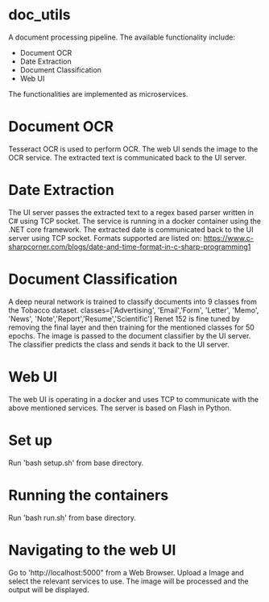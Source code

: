 # doc_utils

A document processing pipeline. The available functionality include:
* Document OCR
* Date Extraction
* Document Classification
* Web UI

The functionalities are implemented as microservices.
# Document OCR
Tesseract OCR is used to perform OCR. The web UI sends the image to the OCR service.
The extracted text is communicated back to the UI server.

# Date Extraction 
The UI server passes the extracted text to a regex based parser written in C# using TCP socket. 
The service is running in a docker container using the .NET core framework.
The extracted date is communicated back to the UI server using TCP socket.
Formats supported are listed on: https://www.c-sharpcorner.com/blogs/date-and-time-format-in-c-sharp-programming1

# Document Classification
A deep neural network is trained to classify documents into 9 classes from the Tobacco dataset. 
classes=['Advertising', 'Email','Form', 'Letter', 'Memo', 'News', 'Note','Report','Resume','Scientific']
Renet 152 is fine tuned by removing the final layer and then training for the mentioned classes for 50 epochs.
The image is passed to the document classifier by the UI server. 
The classifier predicts the class and sends it back to the UI server.

# Web UI
The web UI is operating in a docker and uses TCP to communicate with the above mentioned services. 
The server is based on Flash in Python.

# Set up
Run 'bash setup.sh' from base directory.

# Running the containers
Run 'bash run.sh' from base directory.

# Navigating to the web UI
Go to 'http://localhost:5000" from a Web Browser.
Upload a Image and select the relevant services to use.
The image will be processed and the output will be displayed.

